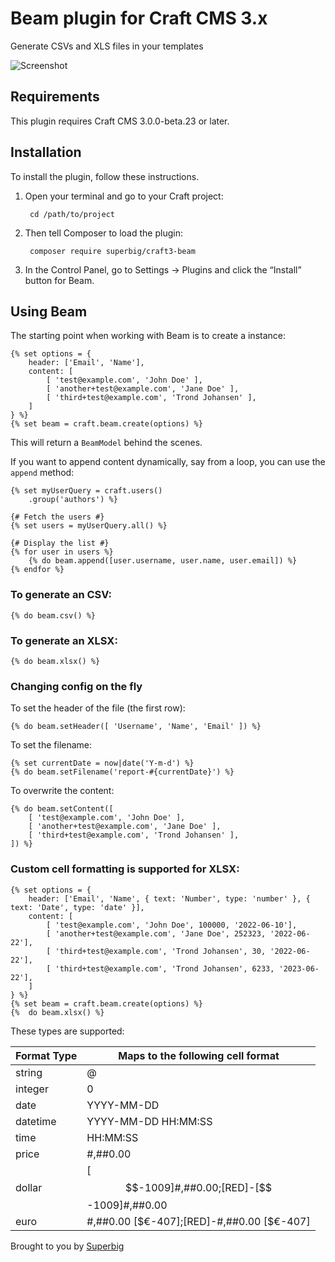 # Beam plugin for Craft CMS 3.x

Generate CSVs and XLS files in your templates

![Screenshot](resources/img/plugin-logo.png)

## Requirements

This plugin requires Craft CMS 3.0.0-beta.23 or later.

## Installation

To install the plugin, follow these instructions.

1. Open your terminal and go to your Craft project:

        cd /path/to/project

2. Then tell Composer to load the plugin:

        composer require superbig/craft3-beam

3. In the Control Panel, go to Settings → Plugins and click the “Install” button for Beam.

## Using Beam

The starting point when working with Beam is to create a instance:

```twig
{% set options = {
    header: ['Email', 'Name'],
    content: [
        [ 'test@example.com', 'John Doe' ],
        [ 'another+test@example.com', 'Jane Doe' ],
        [ 'third+test@example.com', 'Trond Johansen' ],
    ]
} %}
{% set beam = craft.beam.create(options) %}
```

This will return a `BeamModel` behind the scenes.

If you want to append content dynamically, say from a loop, you can use the `append` method:

```twig
{% set myUserQuery = craft.users()
    .group('authors') %}

{# Fetch the users #}
{% set users = myUserQuery.all() %}

{# Display the list #}
{% for user in users %}
    {% do beam.append([user.username, user.name, user.email]) %}
{% endfor %}
```

### To generate an CSV:
```twig
{% do beam.csv() %}
```

### To generate an XLSX:
```twig
{% do beam.xlsx() %}
```

### Changing config on the fly

To set the header of the file (the first row):
```twig
{% do beam.setHeader([ 'Username', 'Name', 'Email' ]) %}
``` 

To set the filename:
```twig
{% set currentDate = now|date('Y-m-d') %}
{% do beam.setFilename('report-#{currentDate}') %}
```

To overwrite the content:
```twig
{% do beam.setContent([
    [ 'test@example.com', 'John Doe' ],
    [ 'another+test@example.com', 'Jane Doe' ],
    [ 'third+test@example.com', 'Trond Johansen' ],
]) %}
```

### Custom cell formatting is supported for XLSX:

```twig
{% set options = {
    header: ['Email', 'Name', { text: 'Number', type: 'number' }, { text: 'Date', type: 'date' }],
    content: [
        [ 'test@example.com', 'John Doe', 100000, '2022-06-10'],
        [ 'another+test@example.com', 'Jane Doe', 252323, '2022-06-22'],
        [ 'third+test@example.com', 'Trond Johansen', 30, '2022-06-22'],
        [ 'third+test@example.com', 'Trond Johansen', 6233, '2023-06-22'],
    ]
} %}
{% set beam = craft.beam.create(options) %}
{%  do beam.xlsx() %}
```

These types are supported:

| Format Type | Maps to the following cell format         |
|-------------|-------------------------------------------|
| string      | @                                         |
| integer     | 0                                         |
| date        | YYYY-MM-DD                                |
| datetime    | YYYY-MM-DD HH:MM:SS                       |
| time        | HH:MM:SS                                  |
| price       | #,##0.00                                  |
| dollar      | [$$-1009]#,##0.00;[RED]-[$$-1009]#,##0.00 |
| euro        | #,##0.00 [$€-407];[RED]-#,##0.00 [$€-407] |

Brought to you by [Superbig](https://superbig.co)
